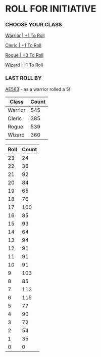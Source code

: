 # ROLL FOR INITIATIVE
### CHOOSE YOUR CLASS

[Warrior | +1 To Roll](https://github.com/benjaminsampica/benjaminsampica/issues/new?title=roll%7Cwarrior&body=Just+click+%27Submit+new+issue%27.)

[Cleric | +1 To Roll](https://github.com/benjaminsampica/benjaminsampica/issues/new?title=roll%7Ccleric&body=Just+click+%27Submit+new+issue%27.)

[Rogue | +3 To Roll](https://github.com/benjaminsampica/benjaminsampica/issues/new?title=roll%7Crogue&body=Just+click+%27Submit+new+issue%27.)

[Wizard | -1 To Roll](https://github.com/benjaminsampica/benjaminsampica/issues/new?title=roll%7Cwizard&body=Just+click+%27Submit+new+issue%27.)
### LAST ROLL BY
[AE563](https://www.github.com/AE563) - as a warrior rolled a 5!

|Class|Count|
|-|-|
|Warrior|545|
|Cleric|385|
|Rogue|539|
|Wizard|360|

|Roll|Count|
|-|-|
|23|24
|22|36
|21|92
|20|84
|19|65
|18|76
|17|100
|16|85
|15|93
|14|64
|13|94
|12|91
|11|91
|10|91
|9|103
|8|85
|7|112
|6|115
|5|77
|4|90
|3|72
|2|54
|1|35
|0|0
